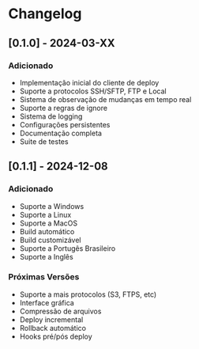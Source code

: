# Changelog

## [0.1.0] - 2024-03-XX

### Adicionado
- Implementação inicial do cliente de deploy
- Suporte a protocolos SSH/SFTP, FTP e Local
- Sistema de observação de mudanças em tempo real
- Suporte a regras de ignore
- Sistema de logging
- Configurações persistentes
- Documentação completa
- Suite de testes

## [0.1.1] - 2024-12-08

### Adicionado
- Suporte a Windows
- Suporte a Linux
- Suporte a MacOS
- Build automático
- Build customizável
- Suporte a Portugês Brasileiro
- Suporte a Inglês

### Próximas Versões
- Suporte a mais protocolos (S3, FTPS, etc)
- Interface gráfica
- Compressão de arquivos
- Deploy incremental
- Rollback automático
- Hooks pré/pós deploy 